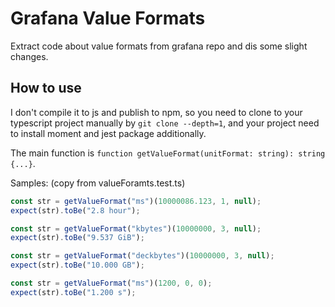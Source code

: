 # Grafana Value Formats

Extract code about value formats from grafana repo and dis some slight changes.

## How to use

I don't compile it to js and publish to npm, so you need to clone to your typescript project manually by `git clone --depth=1`, and your project need to install moment and jest package additionally.

The main function is `function getValueFormat(unitFormat: string): string {...}`.

Samples: (copy from valueForamts.test.ts)

```ts
const str = getValueFormat("ms")(10000086.123, 1, null);
expect(str).toBe("2.8 hour");

const str = getValueFormat("kbytes")(10000000, 3, null);
expect(str).toBe("9.537 GiB");

const str = getValueFormat("deckbytes")(10000000, 3, null);
expect(str).toBe("10.000 GB");

const str = getValueFormat("ms")(1200, 0, 0);
expect(str).toBe("1.200 s");
```
